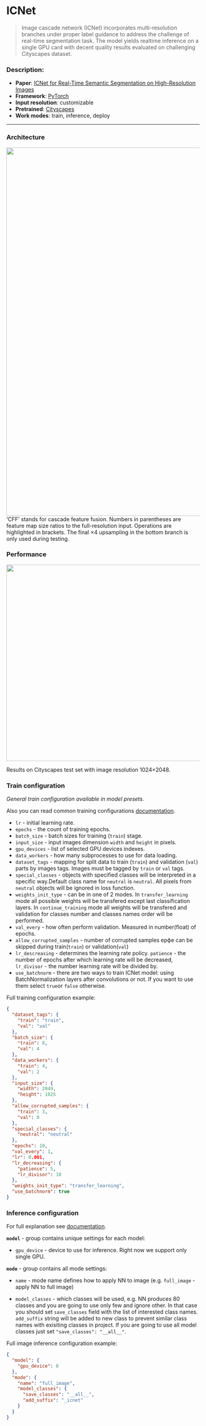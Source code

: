 # ICNet

>Image cascade network (ICNet) incorporates multi-resolution branches under proper label guidance to address the challenge of real-time segmentation task. The model yields realtime inference on a single GPU card with decent quality results evaluated on challenging Cityscapes dataset.

### Description:
- **Paper**: [ICNet for Real-Time Semantic Segmentation on High-Resolution Images](https://arxiv.org/abs/1704.08545)
- **Framework**: [PyTorch](https://pytorch.org/)
- **Input resolution**: customizable
- **Pretrained**: [Cityscapes](https://www.cityscapes-dataset.com/)
- **Work modes**: train, inference, deploy

---

### Architecture
<img src="https://i.imgur.com/mNGmjaQ.png" width=960/>
‘CFF’ stands for cascade feature fusion. Numbers in parentheses are feature map size ratios to the full-resolution input. Operations are highlighted in brackets. The final ×4 upsampling in the bottom branch is only used during testing.

### Performance
<center><img src="https://i.imgur.com/wYGYbGB.png" width=512/></center>

Results on Cityscapes test set with image resolution 1024×2048.

### Train configuration
_General train configuration available in model presets._ 

Also you can read common training configurations [documentation](https://docs.supervise.ly/neural-networks/configs/train_config/).

- `lr` - initial learning rate.
- `epochs` - the count of training epochs.
- `batch_size` - batch sizes for training (`train`) stage.
- `input_size` - input images dimension `width` and `height` in pixels.
- `gpu_devices` - list of selected GPU devices indexes.
- `data_workers` - how many subprocesses to use for data loading.
- `dataset_tags` - mapping for split data to train (`train`) and validation (`val`) parts by images tags. Images must be tagged by `train` or `val` tags.
- `special_classes` - objects with specified classes will be interpreted in a specific way.Default class name for `neutral` is `neutral`. All pixels from `neutral` objects will be ignored in loss function.
- `weights_init_type` - can be in one of 2 modes. In `transfer_learning` mode all possible weights will be transfered except last classification layers. In `continue_training` mode all weights will be transfered and validation for classes number and classes names order will be performed.
- `val_every` - how often perform validation. Measured in number(float) of epochs. 
- `allow_corrupted_samples` - number of corrupted samples ерфе can be skipped during train(`train`) or validation(`val`)
- `lr_descreasing` - determines the learning rate policy. `patience` - the number of epochs after which learning rate will be decreased, `lr_divisor` - the number learning rate will be divided by.
- `use_batchnorm` - there are two ways to train ICNet model: using BatchNormalization layers after convolutions or not. If you want to use them select `true`or `false` otherwise.

Full training configuration example:
```json
{
  "dataset_tags": {
    "train": "train",
    "val": "val"
  },
  "batch_size": {
    "train": 8,
    "val": 4
  },
  "data_workers": {
    "train": 4,
    "val": 2
  },
  "input_size": {
    "width": 2049,
    "height": 1025
  },
  "allow_corrupted_samples": {
    "train": 3,
    "val": 0
  },
  "special_classes": {
    "neutral": "neutral"
  },
  "epochs": 10,
  "val_every": 1,
  "lr": 0.001,
  "lr_decreasing": {
    "patience": 5,
    "lr_divisor": 10
  },
  "weights_init_type": "transfer_learning",
  "use_batchnorm": true
}
```

### Inference configuration

For full explanation see [documentation](https://docs.supervise.ly/neural-networks/configs/inference_config).

**`model`** - group contains unique settings for each model:
 
  * `gpu_device` - device to use for inference. Right now we support only single GPU.

 
**`mode`** - group contains all mode settings:

  *  `name` - mode name defines how to apply NN to image (e.g. `full_image` - apply NN to full image)
   
  *  `model_classes` - which classes will be used, e.g. NN produces 80 classes and you are going to use only few and ignore other. In that case you should set `save_classes` field with the list of interested class names. `add_suffix` string will be added to new class to prevent similar class names with exisiting classes in project. If you are going to use all model classes just set `"save_classes": "__all__"`.


Full image inference configuration example:

```json
{
  "model": {
    "gpu_device": 0
  },
  "mode": {
    "name": "full_image",
    "model_classes": {
      "save_classes": "__all__",
      "add_suffix": "_icnet"
    }
  }
}
```

